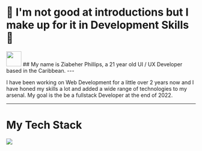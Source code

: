 # 🌌 I'm not good at introductions but I make up for it in Development Skills 🙏
<img src="https://giphy.com/gifs/dommespace-domme-space-programador-qgQUggAC3Pfv687qPC2.gif" width="40" height="40" />
## My name is Ziabeher Phillips, a 21 year old UI / UX Developer based in the Caribbean.
---


I have been working on Web Development for a little over 2 years now and I have honed my skills a lot and added a wide range of technologies to my arsenal. My goal is the be a fullstack Developer at the end of 2022.

---

# My Tech Stack

<img src="https://www.pikpng.com/pngl/b/382-3820403_we-specialize-in-technologies-html-css-js-icons.png">
